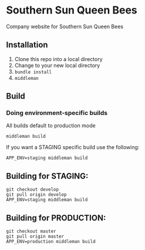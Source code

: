# Southern Sun Queen Bees

Company website for Southern Sun Queen Bees

## Installation

1. Clone this repo into a local directory
1. Change to your new local directory
1. `bundle install`
1. `middleman`

## Build

### Doing environment-specific builds

All builds default to production mode

    middleman build

If you want a STAGING specific build use the following:

    APP_ENV=staging middleman build

## Building for STAGING:

    git checkout develop
    git pull origin develop
    APP_ENV=staging middleman build

## Building for PRODUCTION:

    git checkout master
    git pull origin master
    APP_ENV=production middleman build

